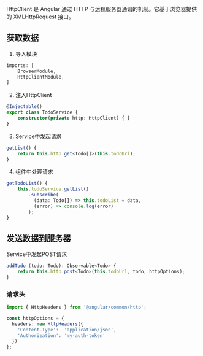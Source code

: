 HttpClient 是 Angular 通过 HTTP 与远程服务器通讯的机制。它基于浏览器提供的 XMLHttpRequest 接口。

## 获取数据
1. 导入模块
```typescript
imports: [
    BrowserModule,
    HttpClientModule,
]
```
2. 注入HttpClient
```typescript
@Injectable()
export class TodoService {
    constructor(private http: HttpClient) { }
}
```
3. Service中发起请求
```typescript
getList() {
    return this.http.get<Todo[]>(this.todoUrl);
}
```
4. 组件中处理请求
```typescript
getTodoList() {
    this.todoService.getList()
        .subscribe(
          (data: Todo[]) => this.todoList = data,
          (error) => console.log(error)
        );
}
```

## 发送数据到服务器
Service中发起POST请求
```typescript
addTodo (todo: Todo): Observable<Todo> {
    return this.http.post<Todo>(this.todoUrl, todo, httpOptions);
}
```

### 请求头
```typescript
import { HttpHeaders } from '@angular/common/http';

const httpOptions = {
  headers: new HttpHeaders({
    'Content-Type':  'application/json',
    'Authorization': 'my-auth-token'
  })
};
```
